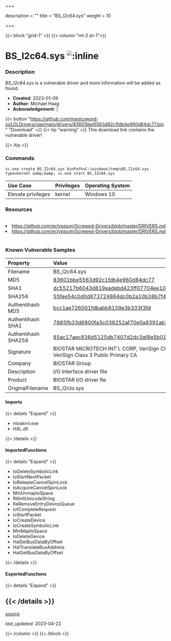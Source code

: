 +++

description = ""
title = "BS_I2c64.sys"
weight = 10

+++


{{< block "grid-1" >}}
{{< column "mt-2 pt-1">}}


# BS_I2c64.sys ![:inline](/images/twitter_verified.png) 


### Description

BS_I2c64.sys is a vulnerable driver and more information will be added as found.

- **Created**: 2023-01-09
- **Author**: Michael Haag
- **Acknowledgement**:  | [](https://twitter.com/)

{{< button "https://github.com/magicsword-io/LOLDrivers/raw/main/drivers/83601bbe5563d92c1fdb4e960d84dc77.bin" "Download" >}}
{{< tip "warning" >}}
This download link contains the vulnerable driver!

{{< /tip >}}

### Commands

```
sc.exe create BS_I2c64.sys binPath=C:\windows\temp\BS_I2c64.sys type=kernel &amp;&amp; sc.exe start BS_I2c64.sys
```

| Use Case | Privileges | Operating System | 
|:---- | ---- | ---- |
| Elevate privileges | kernel | Windows 10 |

### Resources
<br>
<li><a href=" https://github.com/eclypsium/Screwed-Drivers/blob/master/DRIVERS.md"> https://github.com/eclypsium/Screwed-Drivers/blob/master/DRIVERS.md</a></li>
<li><a href="https://github.com/eclypsium/Screwed-Drivers/blob/master/DRIVERS.md">https://github.com/eclypsium/Screwed-Drivers/blob/master/DRIVERS.md</a></li>
<br>

### Known Vulnerable Samples

| Property           | Value |
|:-------------------|:------|
| Filename           | BS_I2c64.sys |
| MD5                | [83601bbe5563d92c1fdb4e960d84dc77](https://www.virustotal.com/gui/file/83601bbe5563d92c1fdb4e960d84dc77) |
| SHA1               | [dc55217b6043d819eadebd423ff07704ee103231](https://www.virustotal.com/gui/file/dc55217b6043d819eadebd423ff07704ee103231) |
| SHA256             | [55fee54c0d0d873724864dc0b2a10b38b7f40300ee9cae4d9baaf8a202c4049a](https://www.virustotal.com/gui/file/55fee54c0d0d873724864dc0b2a10b38b7f40300ee9cae4d9baaf8a202c4049a) |
| Authentihash MD5   | [bcc1ae726001fdbabb8159e3b333f3fd](https://www.virustotal.com/gui/search/authentihash%253Abcc1ae726001fdbabb8159e3b333f3fd) |
| Authentihash SHA1  | [7885fb33d8800fa3c036252af70e0a8391ab367d](https://www.virustotal.com/gui/search/authentihash%253A7885fb33d8800fa3c036252af70e0a8391ab367d) |
| Authentihash SHA256| [85ac17aec836d5125db7407d2dc3af8e5b01241fea781b2fd55aae796b3912b4](https://www.virustotal.com/gui/search/authentihash%253A85ac17aec836d5125db7407d2dc3af8e5b01241fea781b2fd55aae796b3912b4) |
| Signature         | BIOSTAR MICROTECH INT&#39;L CORP, VeriSign Class 3 Code Signing 2004 CA, VeriSign Class 3 Public Primary CA   |
| Company           | BIOSTAR Group |
| Description       | I/O Interface driver file |
| Product           | BIOSTAR I/O driver fle |
| OriginalFilename  | BS_I2cIo.sys |


#### Imports
{{< details "Expand" >}}
* ntoskrnl.exe
* HAL.dll

{{< /details >}}
#### ImportedFunctions
{{< details "Expand" >}}
* IoDeleteSymbolicLink
* IoStartNextPacket
* IoReleaseCancelSpinLock
* IoAcquireCancelSpinLock
* MmUnmapIoSpace
* RtlInitUnicodeString
* KeRemoveEntryDeviceQueue
* IofCompleteRequest
* IoStartPacket
* IoCreateDevice
* IoCreateSymbolicLink
* MmMapIoSpace
* IoDeleteDevice
* HalSetBusDataByOffset
* HalTranslateBusAddress
* HalGetBusDataByOffset

{{< /details >}}
#### ExportedFunctions
{{< details "Expand" >}}

{{< /details >}}
-----



[*source*](https://github.com/magicsword-io/LOLDrivers/tree/main/yaml/bs_i2c64.yaml)

*last_updated:* 2023-04-22








{{< /column >}}
{{< /block >}}
